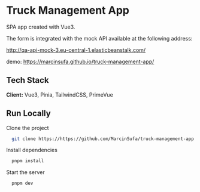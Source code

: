 
# Truck Management App

SPA app created with Vue3.

The form is integrated with the mock API available at the following address:

http://qa-api-mock-3.eu-central-1.elasticbeanstalk.com/

demo: https://marcinsufa.github.io/truck-management-app/


## Tech Stack

**Client:** Vue3, Pinia, TailwindCSS, PrimeVue


## Run Locally

Clone the project

```bash
  git clone https://https://github.com/MarcinSufa/truck-management-app.git
```

Install dependencies

```bash
  pnpm install
```

Start the server

```bash
  pnpm dev
```

